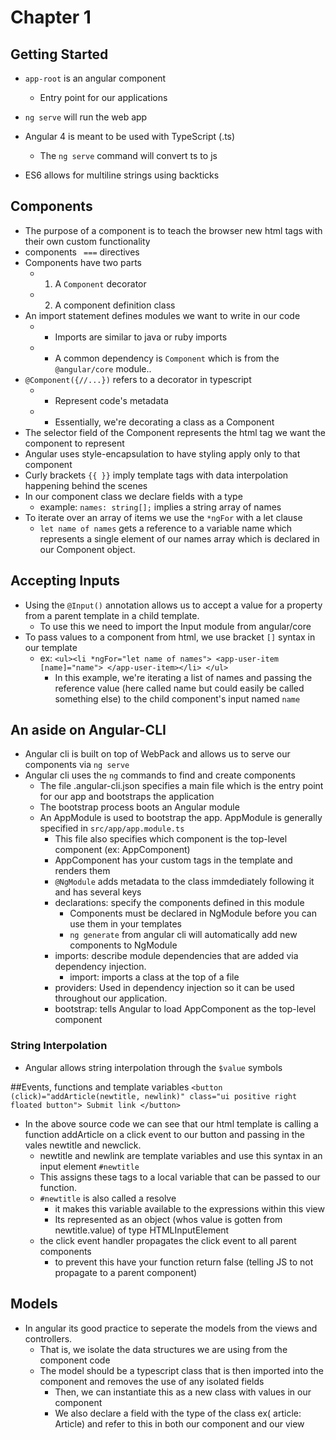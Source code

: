 # Chapter 1

## Getting Started 

* `app-root` is  an angular component 

  * Entry point for our applications

* `ng serve` will run the web app

* Angular 4 is meant to be used with TypeScript (.ts)
   * The `ng serve` command will convert ts to js
* ES6 allows for multiline strings using backticks 

## Components
* The purpose of a component is to teach the browser new html tags with their own custom functionality
* components ` ===` directives
* Components have two parts
  * 1. A `Component` decorator
  * 2. A component definition class
* An import statement defines modules we want to write in our code
  * * Imports are similar to java or ruby imports
  * * A common dependency is `Component` which is from the `@angular/core` module..
* `@Component({//...})` refers to a decorator in typescript
  * * Represent code's metadata
  * * Essentially, we're decorating a class as a Component
* The selector field of the Component represents the html tag we want the component to represent
* Angular uses style-encapsulation to have styling apply only to that component
* Curly brackets `{{ }}` imply template tags with data interpolation happening behind the scenes
* In our component class we declare fields with a type
  * example: `names: string[];` implies a string array of names
* To iterate over an array of items we use the `*ngFor` with a let clause
   * `let name of names` gets a reference to a variable name which represents a single element of our names array which is declared in our Component object.

## Accepting Inputs
* Using the `@Input()` annotation allows us to accept a value for a property from a parent template in a child template.
  * To use this we need to import the Input module from angular/core
* To pass values to a component from html, we use bracket `[]` syntax in our template
  * ex: `<ul><li *ngFor="let name of names"> <app-user-item [name]="name"> </app-user-item></li> </ul>`
    * In this example, we're iterating a list of names and passing the reference value (here called name but could easily be called something else) to the child component's input named `name`

## An aside on Angular-CLI
* Angular cli is built on top of WebPack and allows us to serve our components via `ng serve`
* Angular cli uses the `ng` commands to find and create components
  * The file .angular-cli.json specifies a main file which is the entry point for our app and bootstraps the application
  * The bootstrap process boots an Angular module 
  * An AppModule is used to bootstrap the app. AppModule is generally specified in `src/app/app.module.ts`
    * This file also specifies which component is the top-level component (ex: AppComponent)
    * AppComponent has your custom tags in the template and renders them
    * `@NgModule` adds metadata to the class immdediately following it and has several keys
    * declarations: specify the components defined in this module
      * Components must be declared in NgModule before you can use them in your templates
      * `ng generate` from angular cli will automatically add new components to NgModule
    * imports: describe module dependencies that are added via dependency injection.
      * import: imports a class at the top of a file
    * providers: Used in dependency injection so it can be used throughout our application.
    * bootstrap: tells Angular to load AppComponent as the top-level component

### String Interpolation
* Angular allows string interpolation through the `$value` symbols

##Events, functions and template variables
`<button (click)="addArticle(newtitle, newlink)" class="ui positive right floated button"> Submit link </button>`
* In the above source code we can see that our html template is calling a function addArticle on a click event to our button and passing in the vales newtitle and newclick.
  * newtitle and newlink are template variables and use this syntax in an input element `#newtitle` 
  * This assigns these tags to a local variable that can be passed to our function.
  * `#newtitle` is also called a resolve
    * it makes this variable available to the expressions within this view
    * Its represented as an object (whos value is gotten from newtitle.value) of type HTMLInputElement
  * the click event handler propagates the click event to all parent components
    * to prevent this have your function return false (telling JS to not propagate to a parent component)

## Models

* In angular its good practice to seperate the models from the views and controllers. 
  * That is, we isolate the data structures we are using from the component code
  * The model should be a typescript class that is then imported into the component and removes the use of any isolated fields
    * Then, we can instantiate this as a new class with values in our component
    * We also declare a field with the type of the class ex( article: Article) and refer to this in both our component and our view

